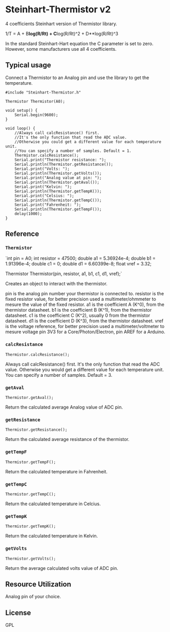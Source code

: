 Steinhart-Thermistor v2
=======================

4 coefficients Steinhart version of Thermistor library.

1/T = A + B**log(R/Rt) + C**log(R/Rt)^2 + D**log(R/Rt)^3

In the standard Steinhart-Hart equation the C parameter is set to zero.
However, some manufacturers use all 4 coefficients.

## Typical usage

Connect a Thermistor to an Analog pin and use the library to get the temperature.

```
#include "Steinhart-Thermistor.h"

Thermistor Thermistor(A0);

void setup() {
	Serial.begin(9600);
}

void loop() {
	//Always call calcResistance() first.
	//It's the only function that read the ADC value.
	//Otherwise you could get a different value for each temperature unit.
	//You can specify a number of samples. Default = 1.
	Thermistor.calcResistance();
	Serial.print("Thermistor resistance: ");
	Serial.println(Thermistor.getResistance());
	Serial.print("Volts: ");
	Serial.println(Thermistor.getVolts());
	Serial.print("Analog value at pin: ");
	Serial.println(Thermistor.getAval());	
	Serial.print("Kelvin: ");
	Serial.println(Thermistor.getTempK());
	Serial.print("Celsius: ");
	Serial.println(Thermistor.getTempC());
	Serial.print("Fahrenheit: ");
	Serial.println(Thermistor.getTempF());
	delay(1000);
}
```

## Reference

### `Thermistor`

`int pin = A0;
int resistor = 47500;
double a1 = 5.36924e-4;
double b1 = 1.91396e-4;
double c1 = 0;
double d1 = 6.60399e-8;
float vref = 3.32;

Thermistor Thermistor(pin, resistor, a1, b1, c1, d1, vref);`

Creates an object to interact with the thermistor.

pin is the analog pin number your thermistor is connected to.
resistor is the fixed resistor value, for better precision used a multimeter/ohmmeter to mesure the value of the fixed resistor.
a1 is the coefficient A (K^0), from the thermistor datasheet.
b1 is the coefficient B (K^1), from the thermistor datasheet.
c1 is the coefficient C (K^2), usually 0 from the thermistor datasheet.
d1 is the coefficient D (K^3), from the thermistor datasheet.
vref is the voltage reference, for better precision used a multimeter/voltmeter to mesure voltage pin 3V3 for a Core/Photon/Electron, pin AREF for a Arduino.

### `calcResistance`

`Thermistor.calcResistance();`

Always call calcResistance() first. 
It's the only function that read the ADC value.
Otherwise you would get a different value for each temperature unit.
You can specify a number of samples. Default = 3.

### `getAval`

`Thermistor.getAval();`

Return the calculated average Analog value of ADC pin.

### `getResistance`

`Thermistor.getResistance();`

Return the calculated average resistance of the thermistor.

### `getTempF`

`Thermistor.getTempF();`

Return the calculated temperature in Fahrenheit.

### `getTempC`

`Thermistor.getTempC();`

Return the calculated temperature in Celcius.

### `getTempK`

`Thermistor.getTempK();`

Return the calculated temperature in Kelvin.

### `getVolts`

`Thermistor.getVolts();`

Return the average calculated volts value of ADC pin.

## Resource Utilization

Analog pin of your choice.

## License

GPL

